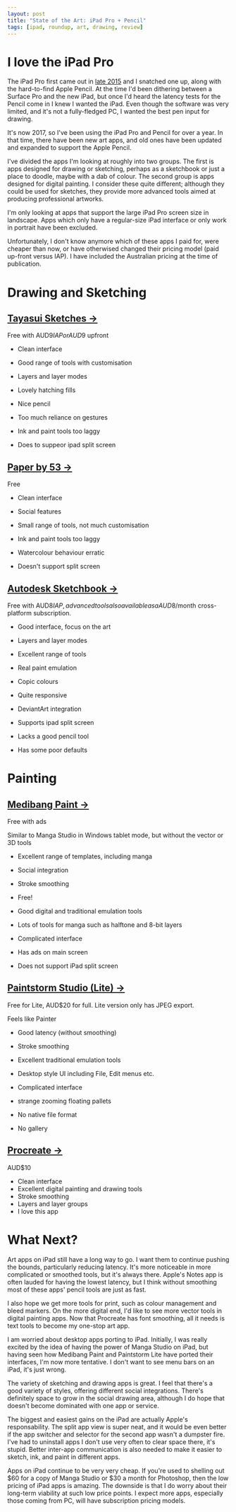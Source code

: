 ```yaml
---
layout: post
title: "State of the Art: iPad Pro + Pencil"
tags: [ipad, roundup, art, drawing, review]
---
```


# I love the iPad Pro

The iPad Pro first came out in [late 2015](https://en.m.wikipedia.org/wiki/IPad_Pro) and I snatched one up, along with the hard-to-find Apple Pencil. At the time I'd been dithering between a Surface Pro and the new iPad, but once I'd heard the latency tests for the Pencil come in I knew I wanted the iPad. Even though the software was very limited, and it's not a fully-fledged PC, I wanted the best pen input for drawing.

It's now 2017, so I've been using the iPad Pro and Pencil for over a year. In that time, there have been new art apps, and old ones have been updated and expanded to support the Apple Pencil.

I've divided the apps I'm looking at roughly into two groups. The first is apps designed for drawing or sketching, perhaps as a sketchbook or just a place to doodle, maybe with a dab of colour. The second group is apps designed for digital painting. I consider these quite different; although they could be used for sketches, they provide more advanced tools aimed at producing professional artworks.
 
I'm only looking at apps that support the large iPad Pro screen size in landscape. Apps which only have a regular-size iPad interface or only work in portrait have been excluded.

Unfortunately, I don't know anymore which of these apps I paid for, were cheaper than now, or have otherwised changed their pricing model (paid up-front versus IAP). I have included the Australian pricing at the time of publication.


# Drawing and Sketching

## [Tayasui Sketches →](https://appsto.re/au/3eQqM.i) 

Free with AUD$9 IAP or AUD$9 upfront

* Clean interface
* Good range of tools with customisation
* Layers and layer modes
* Lovely hatching fills
* Nice pencil

* Too much reliance on gestures
* Ink and paint tools too laggy
* Does to suppeor ipad split screen

## [Paper by 53 →](https://appsto.re/au/KfqkE.i) 

Free

* Clean interface
* Social features

* Small range of tools, not much customisation
* Ink and paint tools too laggy
* Watercolour behaviour erratic
* Doesn't support split screen

## [Autodesk Sketchbook →](https://appsto.re/au/LzmR0.i) 

Free with AUD$8 IAP, advanced tools also available as a AUD$8/month cross-platform subscription.

* Good interface, focus on the art
* Layers and layer modes
* Excellent range of tools
* Real paint emulation
* Copic colours
* Quite responsive
* DeviantArt integration
* Supports ipad split screen

* Lacks a good pencil tool
* Has some poor defaults


# Painting

## [Medibang Paint →](https://appsto.re/au/eZy07.i) 

Free with ads

Similar to Manga Studio in Windows tablet mode, but without the vector or 3D tools

* Excellent range of templates, including manga
* Social integration
* Stroke smoothing
* Free!
* Good digital and traditional emulation tools
* Lots of tools for manga such as halftone and 8-bit layers

* Complicated interface
* Has ads on main screen
* Does not support iPad split screen

## [Paintstorm Studio (Lite) →](https://appsto.re/au/Dxszbb.i)

Free for Lite, AUD$20 for full. Lite version only has JPEG export.

Feels like Painter

* Good latency (without smoothing)
* Stroke smoothing
* Excellent traditional emulation tools

* Desktop style UI including File, Edit menus etc.
* Complicated interface
* strange zooming floating pallets
* No native file format
* No gallery

## [Procreate →](https://appsto.re/au/ATHvz.i) 

AUD$10

* Clean interface
* Excellent digital painting and drawing tools
* Stroke smoothing
* Layers and layer groups
* I love this app


# What Next?

Art apps on iPad still have a long way to go. I want them to continue pushing the bounds, particularly reducing latency. It's more noticeable in more complicated or smoothed tools, but it's always there. Apple's Notes app is often lauded for having the lowest latency, but I think without smoothing most of these apps' pencil tools are just as fast.

I also hope we get more tools for print, such as colour management and bleed markers. On the more digital end, I'd like to see more vector tools in digital painting apps. Now that Procreate has font smoothing, all it needs is text tools to become my one-stop art app.

I am worried about desktop apps porting to iPad. Initially, I was really excited by the idea of having the power of Manga Studio on iPad, but having seen how Medibang Paint and Paintstorm Lite have ported their interfaces, I'm now more tentative. I don't want to see menu bars on an iPad, it's just wrong.

The variety of sketching and drawing apps is great. I feel that there's a good variety of styles, offering different social integrations. There's definitely space to grow in the social drawing area, although I do hope that doesn't become dominated with one app or service.

The biggest and easiest gains on the iPad are actually Apple's responsability. The split app view is super neat, and it would be even better if the app switcher and selector for the second app wasn't a dumpster fire. I've had to uninstall apps I don't use very often to clear space there, it's stupid. Better inter-app communication is also needed to make it easier to sketch, ink, and paint in different apps. 

Apps on iPad continue to be very very cheap. If you're used to shelling out $60 for a copy of Manga Studio or $30 a month for Photoshop, then the low pricing of iPad apps is amazing. The downside is that I do worry about their long-term viability at such low price points. I expect more apps, especially those coming from PC, will have subscription pricing models.





